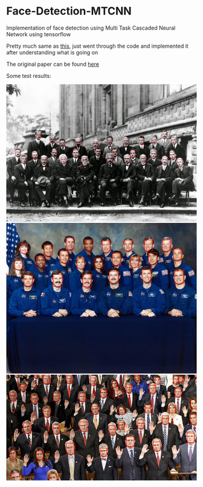 # Face-Detection-MTCNN
Implementation of face detection using Multi Task Cascaded Neural Network using tensorflow

Pretty much same as [this](https://github.com/ipazc/mtcnn), just went through the code and implemented it after understanding what is going on

The original paper can be found [here](https://arxiv.org/ftp/arxiv/papers/1604/1604.02878.pdf)

Some test results:

<img src="test-images/results/test01.jpg">

<img src="test-images/results/test02.jpg">

<img src="test-images/results/test03.jpeg">
